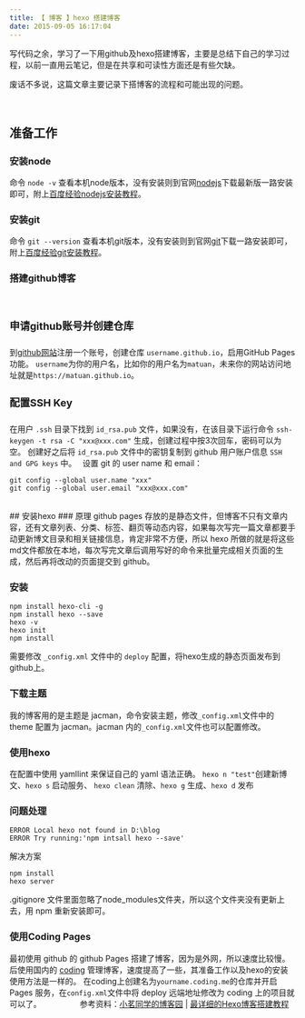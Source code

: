 ```yaml
---
title: 【 博客 】hexo 搭建博客
date: 2015-09-05 16:17:04
---
```


写代码之余，学习了一下用github及hexo搭建博客，主要是总结下自己的学习过程，以前一直用云笔记，但是在共享和可读性方面还是有些欠缺。

废话不多说，这篇文章主要记录下搭博客的流程和可能出现的问题。

<br/>

## 准备工作

### 安装node
命令 `node -v` 查看本机node版本，没有安装则到官网[nodejs](http://nodejs.cn/)下载最新版一路安装即可，附上[百度经验nodejs安装教程](http://jingyan.baidu.com/article/fd8044faf2e8af5030137a64.html)。
<br/>

### 安装git
命令 `git --version` 查看本机git版本，没有安装则到官网[git](https://git-scm.com/downloads)下载一路安装即可，附上[百度经验git安装教程](http://jingyan.baidu.com/article/90895e0fb3495f64ed6b0b50.html)。
<br/>

### 搭建github博客

<br/>
<h4 style='font-size:18px;'>申请github账号并创建仓库</h4>

到[github网站](https://github.com/github)注册一个账号，创建仓库 `username.github.io`，启用GitHub Pages功能。
`username`为你的用户名，比如你的用户名为`matuan`，未来你的网站访问地址就是`https://matuan.github.io`。
<br/>
<h4 style='font-size:18px;'>配置SSH Key</h4>

在用户 `.ssh` 目录下找到 `id_rsa.pub` 文件，如果没有，在该目录下运行命令 `ssh-keygen -t rsa -C "xxx@xxx.com"` 生成，创建过程中按3次回车，密码可以为空。
创建好之后将 `id_rsa.pub` 文件中的密钥复制到 github 用户账户信息 `SSH and GPG keys` 中。　
设置 git 的 user name 和 email：
```
git config --global user.name "xxx"
git config --global user.email "xxx@xxx.com"
```

<br/>
## 安装hexo
### 原理
github pages 存放的是静态文件，但博客不只有文章内容，还有文章列表、分类、标签、翻页等动态内容，如果每次写完一篇文章都要手动更新博文目录和相关链接信息，肯定非常不方便，所以 hexo 所做的就是将这些md文件都放在本地，每次写完文章后调用写好的命令来批量完成相关页面的生成，然后再将改动的页面提交到 github。

### 安装
```
npm install hexo-cli -g
npm install hexo --save
hexo -v
hexo init
npm install
```

需要修改 `_config.xml` 文件中的 `deploy` 配置，将hexo生成的静态页面发布到github上。
<br/>

### 下载主题
我的博客用的是主题是 jacman，命令安装主题，修改`_config.xml`文件中的 theme 配置为 jacman。jacman 内的`_config.xml`文件也可以配置修改。
<br/>

### 使用hexo
在配置中使用 yamllint 来保证自己的 yaml 语法正确。
`hexo n "test"`创建新博文、`hexo s` 启动服务、
`hexo clean` 清除、`hexo g` 生成、`hexo d` 发布
<br>

### 问题处理
```
ERROR Local hexo not found in D:\blog
ERROR Try running:'npm intsall hexo --save'
```

解决方案
```
npm install
hexo server
```
.gitignore 文件里面忽略了node_modules文件夹，所以这个文件夹没有更新上去，用 npm 重新安装即可。
<br/>

### 使用Coding Pages
最初使用 github 的 github Pages 搭建了博客，因为是外网，所以速度比较慢。后使用国内的 [coding](https://coding.net) 管理博客，速度提高了一些，其准备工作以及hexo的安装使用方法是一样的。
在coding上创建名为`yourname.coding.me`的仓库并开启 Pages 服务，在`config.xml`文件中将 deploy 远端地址修改为 coding 上的项目就可以了。
　　
　　
参考资料：[小茗同学的博客园](http://www.cnblogs.com/liuxianan/p/build-blog-website-by-hexo-github.html) | [最详细的Hexo博客搭建教程](http://sanwen.net/a/bwimzoo.html)